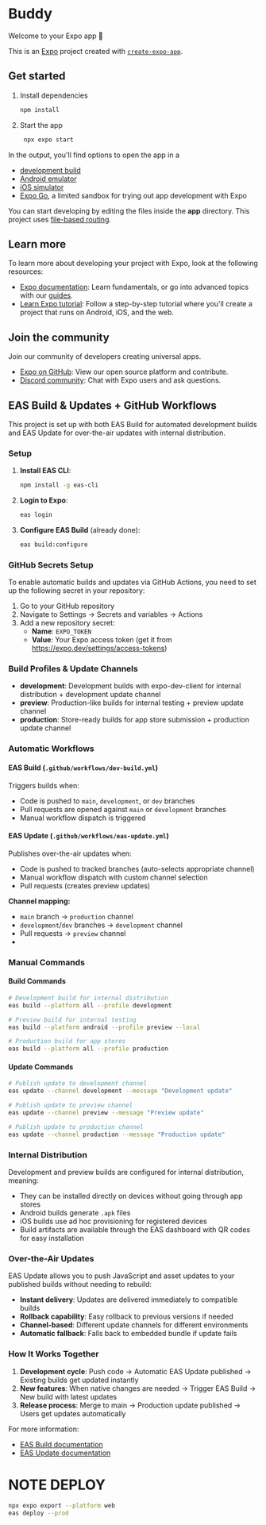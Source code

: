 # Buddy

Welcome to your Expo app 👋

This is an [Expo](https://expo.io/) project created with [`create-expo-app`](https://www.npmjs.com/package/create-expo-app).

## Get started

1. Install dependencies

   ```bash
   npm install
   ```

2. Start the app

   ```bash
    npx expo start
   ```

In the output, you'll find options to open the app in a

- [development build](https://docs.expo.dev/develop/development-builds/introduction/)
- [Android emulator](https://docs.expo.dev/workflow/android-studio-emulator/)
- [iOS simulator](https://docs.expo.dev/workflow/ios-simulator/)
- [Expo Go](https://expo.dev/go), a limited sandbox for trying out app development with Expo

You can start developing by editing the files inside the **app** directory. This project uses [file-based routing](https://docs.expo.dev/router/introduction).

## Learn more

To learn more about developing your project with Expo, look at the following resources:

- [Expo documentation](https://docs.expo.dev/): Learn fundamentals, or go into advanced topics with our [guides](https://docs.expo.dev/guides).
- [Learn Expo tutorial](https://docs.expo.dev/tutorial/introduction/): Follow a step-by-step tutorial where you'll create a project that runs on Android, iOS, and the web.

## Join the community

Join our community of developers creating universal apps.

- [Expo on GitHub](https://github.com/expo/expo): View our open source platform and contribute.
- [Discord community](https://chat.expo.dev): Chat with Expo users and ask questions.

## EAS Build & Updates + GitHub Workflows

This project is set up with both EAS Build for automated development builds and EAS Update for over-the-air updates with internal distribution.

### Setup

1. **Install EAS CLI**:
   ```bash
   npm install -g eas-cli
   ```

2. **Login to Expo**:
   ```bash
   eas login
   ```

3. **Configure EAS Build** (already done):
   ```bash
   eas build:configure
   ```

### GitHub Secrets Setup

To enable automatic builds and updates via GitHub Actions, you need to set up the following secret in your repository:

1. Go to your GitHub repository
2. Navigate to Settings → Secrets and variables → Actions
3. Add a new repository secret:
   - **Name**: `EXPO_TOKEN`
   - **Value**: Your Expo access token (get it from https://expo.dev/settings/access-tokens)

### Build Profiles & Update Channels

- **development**: Development builds with expo-dev-client for internal distribution + development update channel
- **preview**: Production-like builds for internal testing + preview update channel  
- **production**: Store-ready builds for app store submission + production update channel

### Automatic Workflows

#### EAS Build (`.github/workflows/dev-build.yml`)
Triggers builds when:
- Code is pushed to `main`, `development`, or `dev` branches
- Pull requests are opened against `main` or `development` branches
- Manual workflow dispatch is triggered

#### EAS Update (`.github/workflows/eas-update.yml`)
Publishes over-the-air updates when:
- Code is pushed to tracked branches (auto-selects appropriate channel)
- Manual workflow dispatch with custom channel selection
- Pull requests (creates preview updates)

**Channel mapping:**
- `main` branch → `production` channel
- `development`/`dev` branches → `development` channel
- Pull requests → `preview` channel
- 

### Manual Commands

#### Build Commands
```bash
# Development build for internal distribution
eas build --platform all --profile development

# Preview build for internal testing
eas build --platform android --profile preview --local

# Production build for app stores
eas build --platform all --profile production
```

#### Update Commands
```bash
# Publish update to development channel
eas update --channel development --message "Development update"

# Publish update to preview channel
eas update --channel preview --message "Preview update"

# Publish update to production channel
eas update --channel production --message "Production update"
```

### Internal Distribution

Development and preview builds are configured for internal distribution, meaning:
- They can be installed directly on devices without going through app stores
- Android builds generate `.apk` files
- iOS builds use ad hoc provisioning for registered devices
- Build artifacts are available through the EAS dashboard with QR codes for easy installation

### Over-the-Air Updates

EAS Update allows you to push JavaScript and asset updates to your published builds without needing to rebuild:

- **Instant delivery**: Updates are delivered immediately to compatible builds
- **Rollback capability**: Easy rollback to previous versions if needed
- **Channel-based**: Different update channels for different environments
- **Automatic fallback**: Falls back to embedded bundle if update fails

### How It Works Together

1. **Development cycle**: Push code → Automatic EAS Update published → Existing builds get updated instantly
2. **New features**: When native changes are needed → Trigger EAS Build → New build with latest updates
3. **Release process**: Merge to main → Production update published → Users get updates automatically

For more information:
- [EAS Build documentation](https://docs.expo.dev/build/introduction/)
- [EAS Update documentation](https://docs.expo.dev/eas-update/introduction/)


# NOTE DEPLOY

```bash
npx expo export --platform web
eas deploy --prod
```